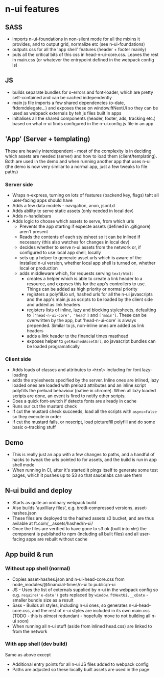 # n-ui features

## SASS
- imports n-ui-foundations in non-silent mode for all the mixins it provides, and to output grid, normalize etc (see n-ui-foundations)
- outputs css for all the 'app shell' features (header + footer mainly)
- puts all the critical bits of this css in head-n-ui-core.css. Leaves the rest in main.css (or whatever the entrypoint defined in the webpack config is)

## JS
- builds separate bundles for o-errors and font-loader, which are pretty self-contained and can be cached independently
- main js file imports a few shared dependencies (o-date, ftdomdelegate...) and exposes these on window.ftNextUi so they can be used as webpack externals by teh js files built in apps
- initialises all the shared components (header, footer, ads, tracking etc.) based on what n-ui finds configured in the n-ui.config.js file in an app

## 'App' (Server + templating)
These are heavily interdependent - most of the complexity is in deciding which assets are needed (server) and how to load them (client/templating). Both are used in the demo and when running another app that uses n-ui (the demo is now very similar to a normal app, just a few tweaks to file paths)

### Server side
- Wraps n-express, turning on lots of features (backend key, flags) taht all user-facing apps should have
- Adds a few data models - navigation, anon, jsonLd
- Adds ability to serve static assets (only needed in local dev)
- Adds n-handlebars
- Adds logic to choose which assets to serve, from which urls
	- Prevents the app starting if expecte assets (defined in .gitignore) aren't present
	- Reads the contents of each stylesheet so it can be inlined if necessary (this also watches for changes in local dev)
	- decides whether to serve n-ui assets from the network or, if configured to use local app shell, locally
	- sets up a helper to generate asset urls which is aware of the installed n-ui version, whether local app shell is turned on, whether local or production
	- adds middleware which, for requests serving `text/html`:
		- creates a helper which is able to create a link header to a resource, and exposes this for the app's controllers to use. Things can be added as high priority or normal priority
		- registers a polyfill.io url, hashed urls for all the n-ui javascripts and the app's main.js as scripts to be loaded by the client side and added as link headers
		- registers lists of inline, lazy and blocking stylesheets, defaulting to `['head-n-ui-core', 'head']` and `['main']`. These can be overwritten by the app, but 'head-n-ui-core' is always prepended. Similar to js, non-inline ones are added as link headers
		- adds a link header to the financial times masthead
		- exposes helper to `getHashedAssetUrl`, so javascript bundles can be loaded programatically

### Client side
- Adds loads of classes and attributes to `<html>` including for font lazy-loading
- adds the stylesheets specified by the server. Inline ones are inlined, lazy loaded ones are loaded with preload attributes and an inline script polyfills the preload behaviour (native in chrome). When all lazy loaded scripts are done, an event is fired to notify other scripts.
- Does a quick font-switch if detects fonts are already in cache
- Runs our cut the mustard check
- If cut the mustard check succeeds, load all the scripts with `async=false` so they execute in order
- If cut the mustard fails, or noscript, load picturefill polyfill and do some basic o-tracking stuff

## Demo
- This is really just an app with a few changes to paths, and a handful of hacks to tweak the urls pointed to for assets, and the build is run in app shell mode
- When running in CI, after it's started it pings itself to generate some test pages, which it pushes up to S3 so that saucelabs can use them

## N-ui build and deploy
- Starts as quite an ordinary webpack build
- Also builds 'auxilliary files', e.g. brotli-compressed versions, asset-hashes.json
- These files are deployed to the hashed assets s3 bucket, and are thus avilable at ft.com/__assets/hashed/n-ui/
- Once the files are verified to have gone to s3 ok (built into `nht`) the component is published to npm (including all built files) and all user-facing apps are rebuilt without cache

## App build & run

### Without app shell (normal)
- Copies asset-hashes.json and n-ui-head-core.css from node_modules/@financial-times/n-ui to public/n-ui
- JS - Uses the list of externals supplied by n-ui in the webpack config so e.g. `require('o-date')` gets replaced by `window.ftNextUi.__oDate` - smaller bundle size as a result
- Sass - Builds all styles, including n-ui ones, so generates n-ui-head-core.css, and the rest of n-ui styles are included in its own main.css (TODO - this is _almost_ redundant - hopefully move to not building all n-ui soon)
- When running all n-ui stuff (aside from inlined head.css) are linked to from the network

### With app shell (dev build)
Same as above except

- Additional entry points for all n-ui JS files added to webpack config
- Paths are adjusted so these locally built assets are used in the page
